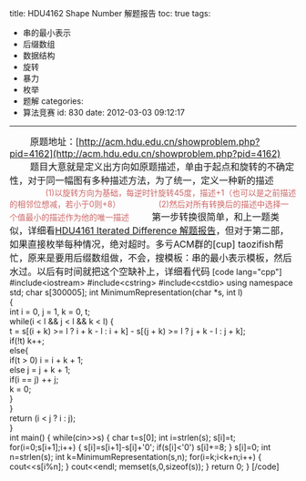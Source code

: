title: HDU4162 Shape Number 解题报告
toc: true
tags:
  - 串的最小表示
  - 后缀数组
  - 数据结构
  - 旋转
  - 暴力
  - 枚举
  - 题解
categories:
  - 算法竞赛
id: 830
date: 2012-03-03 09:12:17
---

<font size=3>&nbsp;&nbsp;&nbsp;&nbsp;&nbsp;&nbsp;&nbsp;&nbsp;原题地址：[http://acm.hdu.edu.cn/showproblem.php?pid=4162](http://acm.hdu.edu.cn/showproblem.php?pid=4162)
&nbsp;&nbsp;&nbsp;&nbsp;&nbsp;&nbsp;&nbsp;&nbsp;题目大意就是定义出方向如原题描述，单由于起点和旋转的不确定性，对于同一幅图有多种描述方法，为了统一，定义一种新的描述</font>
<font color="cc6666">&nbsp;&nbsp;&nbsp;&nbsp;&nbsp;&nbsp;&nbsp;&nbsp;&nbsp;&nbsp;&nbsp;&nbsp;&nbsp;&nbsp;&nbsp;&nbsp;(1)以旋转方向为基础，每逆时针旋转45度，描述+1（也可以是之前描述的相邻位想减，若小于0则+8）
&nbsp;&nbsp;&nbsp;&nbsp;&nbsp;&nbsp;&nbsp;&nbsp;&nbsp;&nbsp;&nbsp;&nbsp;&nbsp;&nbsp;&nbsp;&nbsp;(2)然后对所有转换后的描述中选择一个值最小的描述作为他的唯一描述</font>
<font size=3>&nbsp;&nbsp;&nbsp;&nbsp;&nbsp;&nbsp;&nbsp;&nbsp;第一步转换很简单，和上一题类似，详细看[HDU4161 Iterated Difference 解题报告](/archives/828 "HDU4161 Iterated Difference 解题报告")，但对于第二部，如果直接枚举每种情况，绝对超时。多亏ACM群的[cup] taozifish帮忙，原来是要用后缀数组做，不会，搜模板：串的最小表示模板，然后水过。以后有时间就把这个空缺补上，详细看代码</font>
[code lang="cpp"]
#include&lt;iostream&gt;
#include&lt;cstring&gt;
#include&lt;cstdio&gt;
using namespace std;
char s[300005];
int MinimumRepresentation(char *s, int l)  
{  
    int i = 0, j = 1, k = 0, t;  
    while(i &lt; l &amp;&amp; j &lt; l &amp;&amp; k &lt; l) {  
        t = s[(i + k) &gt;= l ? i + k - l : i + k] - s[(j + k) &gt;= l ? j + k - l : j + k];  
        if(!t) k++;  
        else{  
            if(t &gt; 0) i = i + k + 1;  
            else j = j + k + 1;  
            if(i == j) ++ j;  
            k = 0;  
        }  
    }  
    return (i &lt; j ? i : j);  
}  
int main()
{
	while(cin&gt;&gt;s)
	{
		char t=s[0];
		int i=strlen(s);
		s[i]=t;
		for(i=0;s[i+1];i++)
		{
			s[i]=s[i+1]-s[i]+'0';
			if(s[i]&lt;'0')
				s[i]+=8;
		}
		s[i]=0;
		int n=strlen(s);
		int k=MinimumRepresentation(s,n);
		for(i=k;i&lt;k+n;i++)
		{
			cout&lt;&lt;s[i%n];
		}
		cout&lt;&lt;endl;
		memset(s,0,sizeof(s));
	}
	return 0;
}
[/code]